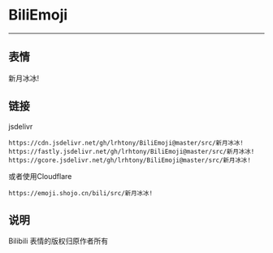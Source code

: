 # BiliEmoji
---
## 表情
新月冰冰!
## 链接
jsdelivr
```
https://cdn.jsdelivr.net/gh/lrhtony/BiliEmoji@master/src/新月冰冰!
https://fastly.jsdelivr.net/gh/lrhtony/BiliEmoji@master/src/新月冰冰!
https://gcore.jsdelivr.net/gh/lrhtony/BiliEmoji@master/src/新月冰冰!
```
或者使用Cloudflare
```
https://emoji.shojo.cn/bili/src/新月冰冰!
```
## 说明
Bilibili 表情的版权归原作者所有
